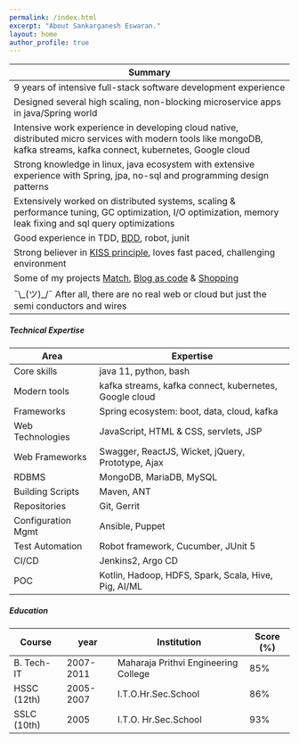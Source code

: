 ```yaml
---
permalink: /index.html
excerpt: "About Sankarganesh Eswaran."
layout: home
author_profile: true
---
```

Summary |
-----|
9 years of intensive full-stack software development experience|
Designed several high scaling, non-blocking microservice apps in java/Spring world |
Intensive work experience in developing cloud native, distributed micro services with modern tools like mongoDB, kafka streams, kafka connect, kubernetes, Google cloud|
Strong knowledge in linux, java ecosystem with extensive experience with Spring, jpa, no-sql and programming design patterns |
Extensively worked on distributed systems, scaling & performance tuning, GC optimization, I/O optimization, memory leak fixing and sql query optimizations |
Good experience in TDD, [BDD](https://cucumber.io/docs/guides/overview/), robot, junit|
Strong believer in [KISS principle](https://people.apache.org/~fhanik/kiss.html), loves fast paced, challenging environment|
Some of my projects [Match](https://github.com/sankarge/Match), [Blog as code](https://github.com/sankarge/sankarge.github.io) & [Shopping](https://github.com/sankarge/ShopApp)|
¯\\\_(ツ)_/¯ After all, there are no real web or cloud but just the semi conductors and wires|

##### Technical Expertise

Area | Expertise
-----|----------
Core skills |	java 11, python, bash
Modern tools |			kafka streams, kafka connect, kubernetes, Google cloud
Frameworks |			Spring ecosystem:  boot, data, cloud, kafka
Web Technologies |		JavaScript, HTML & CSS, servlets, JSP
Web Frameworks |		Swagger, ReactJS, Wicket, jQuery, Prototype, Ajax
RDBMS |			MongoDB, MariaDB, MySQL
Building Scripts |		Maven, ANT
Repositories |			Git, Gerrit
Configuration Mgmt |		Ansible, Puppet
Test Automation |		Robot framework, Cucumber, JUnit 5
CI/CD |			Jenkins2, Argo CD
POC |			Kotlin, Hadoop, HDFS, Spark, Scala, Hive, Pig, AI/ML

##### Education

Course | year | Institution | Score (%)
------|-------|-------------|----------
B. Tech-IT |2007-2011| Maharaja Prithvi Engineering College| 85%
HSSC (12th)| 2005-2007|I.T.O.Hr.Sec.School| 86%
SSLC (10th)|2005|I.T.O. Hr.Sec.School|93%